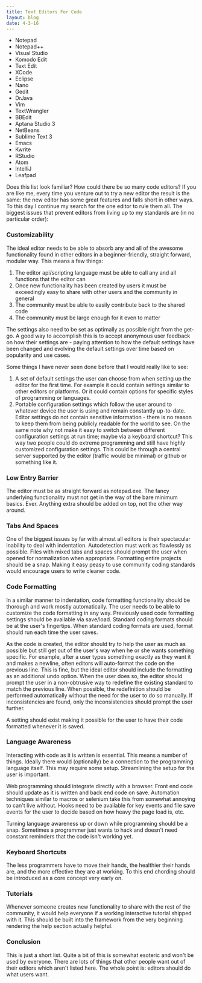 ```yaml
---
title: Text Editors For Code
layout: blog
date: 4-3-16
---
```

* Notepad
* Notepad++
* Visual Studio
* Komodo Edit
* Text Edit
* XCode
* Eclipse
* Nano
* Gedit
* DrJava
* Vim
* TextWrangler
* BBEdit
* Aptana Studio 3
* NetBeans
* Sublime Text 3
* Emacs
* Kwrite
* RStudio
* Atom
* IntelliJ
* Leafpad

Does this list look familiar? How could there be so many code editors? If you are like me, every time you venture out to try a new editor the result is the same: the new editor has some great features and falls short in other ways. To this day I continue my search for the one editor to rule them all. The biggest issues that prevent editors from living up to my standards are (in no particular order):

### Customizability

The ideal editor needs to be able to absorb any and all of the awesome functionality found in other editors in a beginner-friendly, straight forward, modular way. This means a few things:

1. The editor api/scripting language must be able to call any and all functions that the editor can
2. Once new functionality has been created by users it must be exceedingly easy to share with other users and the community in general
3. The community must be able to easily contribute back to the shared code
4. The community must be large enough for it even to matter

The settings also need to be set as optimally as possible right from the get-go. A good way to accomplish this is to accept anonymous user feedback on how their settings are - paying attention to how the default settings have been changed and evolving the default settings over time based on popularity and use cases.

Some things I have never seen done before that I would really like to see:

1. A set of default settings the user can choose from when setting up the editor for the first time. For example it could contain settings similar to other editors or platforms. Or it could contain options for specific styles of programming or languages.
2. Portable configuration settings which follow the user around to whatever device the user is using and remain constantly up-to-date. Editor settings do not contain sensitive information - there is no reason to keep them from being publicly readable for the world to see. On the same note why not make it easy to switch between different configuration settings at run time; maybe via a keyboard shortcut? This way two people could do extreme programming and still have highly customized configuration settings. This could be through a central server supported by the editor (traffic would be minimal) or github or something like it.

### Low Entry Barrier

The editor must be as straight forward as notepad.exe. The fancy underlying functionality must not get in the way of the bare minimum basics. Ever. Anything extra should be added on top, not the other way around.

### Tabs And Spaces

One of the biggest issues by far with almost all editors is their spectacular inability to deal with indentation. Autodetection must work as flawlessly as possible. Files with mixed tabs and spaces should prompt the user when opened for normalization when appropriate. Formatting entire projects should be a snap. Making it easy peasy to use community coding standards would encourage users to write cleaner code.

### Code Formatting

In a similar manner to indentation, code formatting functionality should be thorough and work mostly automatically. The user needs to be able to customize the code formatting in any way. Previously used code formatting settings should be available via save/load. Standard coding formats should be at the user's fingertips. When standard coding formats are used, format should run each time the user saves.

As the code is created, the editor should try to help the user as much as possible but still get out of the user's way when he or she wants something specific. For example, after a user types something exactly as they want it and makes a newline, often editors will auto-format the code on the previous line. This is fine, but the ideal editor should include the formatting as an additional undo option. When the user does so, the editor should prompt the user in a non-obtrusive way to redefine the existing standard to match the previous line. When possible, the redefinition should be performed automatically without the need for the user to do so manually. If inconsistencies are found, only the inconsistencies should prompt the user further.

A setting should exist making it possible for the user to have their code formatted whenever it is saved.

### Language Awareness

Interacting with code as it is written is essential. This means a number of things. Ideally there would (optionally) be a connection to the programming language itself. This may require some setup. Streamlining the setup for the user is important.

Web programming should integrate directly with a browser. Front end code should update as it is written and back end code on save. Automation techniques similar to macros or selenium take this from somewhat annoying to can't live without. Hooks need to be available for key events and file save events for the user to decide based on how heavy the page load is, etc.

Turning language awareness up or down while programming should be a snap. Sometimes a programmer just wants to hack and doesn't need constant reminders that the code isn't working yet.

### Keyboard Shortcuts

The less programmers have to move their hands, the healthier their hands are, and the more effective they are at working. To this end chording should be introduced as a core concept very early on.

### Tutorials

Whenever someone creates new functionality to share with the rest of the community, it would help everyone if a working interactive tutorial shipped with it. This should be built into the framework from the very beginning rendering the help section actually helpful.

### Conclusion

This is just a short list. Quite a bit of this is somewhat esoteric and won't be used by everyone. There are lots of things that other people want out of their editors which aren't listed here. The whole point is: editors should do what users want.
